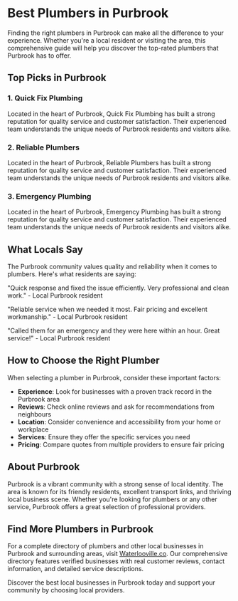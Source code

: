 # Best Plumbers in Purbrook

Finding the right plumbers in Purbrook can make all the difference to your experience. Whether you're a local resident or visiting the area, this comprehensive guide will help you discover the top-rated plumbers that Purbrook has to offer.

## Top Picks in Purbrook

### 1. Quick Fix Plumbing
Located in the heart of Purbrook, Quick Fix Plumbing has built a strong reputation for quality service and customer satisfaction. Their experienced team understands the unique needs of Purbrook residents and visitors alike.

### 2. Reliable Plumbers
Located in the heart of Purbrook, Reliable Plumbers has built a strong reputation for quality service and customer satisfaction. Their experienced team understands the unique needs of Purbrook residents and visitors alike.

### 3. Emergency Plumbing
Located in the heart of Purbrook, Emergency Plumbing has built a strong reputation for quality service and customer satisfaction. Their experienced team understands the unique needs of Purbrook residents and visitors alike.

## What Locals Say

The Purbrook community values quality and reliability when it comes to plumbers. Here's what residents are saying:

"Quick response and fixed the issue efficiently. Very professional and clean work." - Local Purbrook resident

"Reliable service when we needed it most. Fair pricing and excellent workmanship." - Local Purbrook resident

"Called them for an emergency and they were here within an hour. Great service!" - Local Purbrook resident

## How to Choose the Right Plumber

When selecting a plumber in Purbrook, consider these important factors:

- **Experience**: Look for businesses with a proven track record in the Purbrook area
- **Reviews**: Check online reviews and ask for recommendations from neighbours
- **Location**: Consider convenience and accessibility from your home or workplace
- **Services**: Ensure they offer the specific services you need
- **Pricing**: Compare quotes from multiple providers to ensure fair pricing

## About Purbrook

Purbrook is a vibrant community with a strong sense of local identity. The area is known for its friendly residents, excellent transport links, and thriving local business scene. Whether you're looking for plumbers or any other service, Purbrook offers a great selection of professional providers.

## Find More Plumbers in Purbrook

For a complete directory of plumbers and other local businesses in Purbrook and surrounding areas, visit [Waterlooville.co](https://waterlooville.co). Our comprehensive directory features verified businesses with real customer reviews, contact information, and detailed service descriptions.

Discover the best local businesses in Purbrook today and support your community by choosing local providers.

